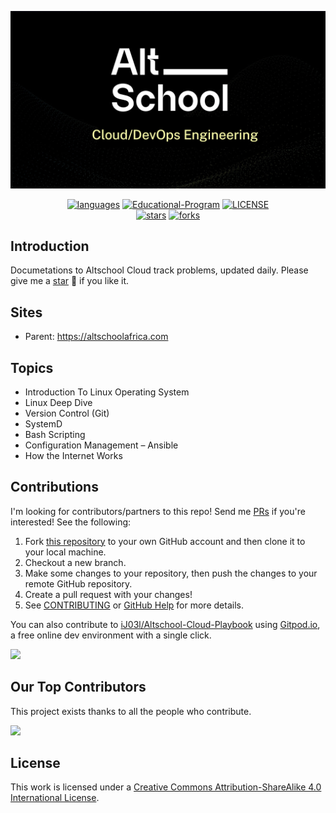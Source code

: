 <p align="center">
  <a href="https://github.com/iJ03l/Altschool-Cloud-Playbook"><img src="./images/Altschoollogo.jpg" alt="Altschoolers-Playbook"></a>
</p>

<p align="center">
  <a href="https://github.com/iJ03l/Altschool-Cloud-Playbook"><img src="https://img.shields.io/badge/langs-Linux%20%7C%20YAML%20%7C%20BashScripting%20%7C%20...-red?style=flat-square&color=42b883" alt="languages"></a>
  <a href="https://altschoolafrica.com/#/?id=how-to-join"><img src="https://img.shields.io/badge/organization-join%20us-42b883?style=flat-square" alt="Educational-Program"></a>
  <a href="https://github.com/iJ03l/Altschool-Cloud-Playbook/blob/main/LICENSE"><img src="https://img.shields.io/github/license/iJ03l/Altschool-Cloud-Playbook?color=42b883&style=flat-square" alt="LICENSE"></a><br>
  <a href="https://github.com/iJ03l/Altschool-Cloud-Playbook/stargazers"><img src="https://img.shields.io/github/stars/iJ03l/Altschool-Cloud-Playbook?color=42b883&logo=github&style=flat-square" alt="stars"></a>
  <a href="https://github.com/iJ03l/Altschool-Cloud-Playbook/network/members"><img src="https://img.shields.io/github/forks/iJ03l/Altschool-Cloud-Playbook?color=42b883&logo=github&style=flat-square" alt="forks"></a>
  </p>

## Introduction

Documetations to Altschool Cloud track problems, updated daily. Please give me a [star](https://github.com/iJ03l/Altschool-Cloud-Playbook) 🌟 if you like it.

## Sites

-   Parent: https://altschoolafrica.com


## Topics

-   Introduction To Linux Operating System
-   Linux Deep Dive
-   Version Control (Git)
-   SystemD
-   Bash Scripting
-   Configuration Management – Ansible
-   How the Internet Works

## Contributions

I'm looking for contributors/partners to this repo! Send me [PRs](https://github.com/iJ03l/Altschool-Cloud-Playbook/pulls) if you're interested! See the following:

1. Fork [this repository](https://github.com/iJ03l/Altschool-Cloud-Playbook) to your own GitHub account and then clone it to your local machine.
1. Checkout a new branch.
1. Make some changes to your repository, then push the changes to your remote GitHub repository.
1. Create a pull request with your changes!
1. See [CONTRIBUTING](https://github.com/iJ03l/Altschool-Cloud-Playbook/blob/master/CONTRIBUTING.md) or [GitHub Help](https://help.github.com/en) for more details.


You can also contribute to [iJ03l/Altschool-Cloud-Playbook](https://github.com/iJ03l/Altschool-Cloud-Playbook) using [Gitpod.io](https://www.gitpod.io), a free online dev environment with a single click.

<a href="https://gitpod.io/#https://github.com/iJ03l/Altschool-Cloud-Playbook" target="_blank" alt="Open in Gitpod"><img src="https://gitpod.io/button/open-in-gitpod.svg"></a>

<!-- ## Stargazers over time


<a href="https://github.com/iJ03l" target="_blank"><img src="./images/starcharts.svg" alt="Stargazers over time" /></a> -->

## Our Top Contributors

This project exists thanks to all the people who contribute.

<a href="https://github.com/doocs/iJ03l/Altschool-Cloud-Playbook" target="_blank"><img src="https://contrib.rocks/image?repo=iJ03l/Altschool-Cloud-Playbook&max=500" /></a>

## License

This work is licensed under a <a rel="license" href="http://creativecommons.org/licenses/by-sa/4.0/">Creative Commons Attribution-ShareAlike 4.0 International License</a>.
